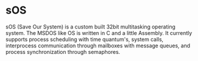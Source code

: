 # sOS
sOS (Save Our System) is a custom built 32bit multitasking operating system. The MSDOS like OS is written in C and a little Assembly. It currently supports process scheduling with time quantum's, system calls, interprocess communication through mailboxes with message queues, and process synchronization through semaphores.
